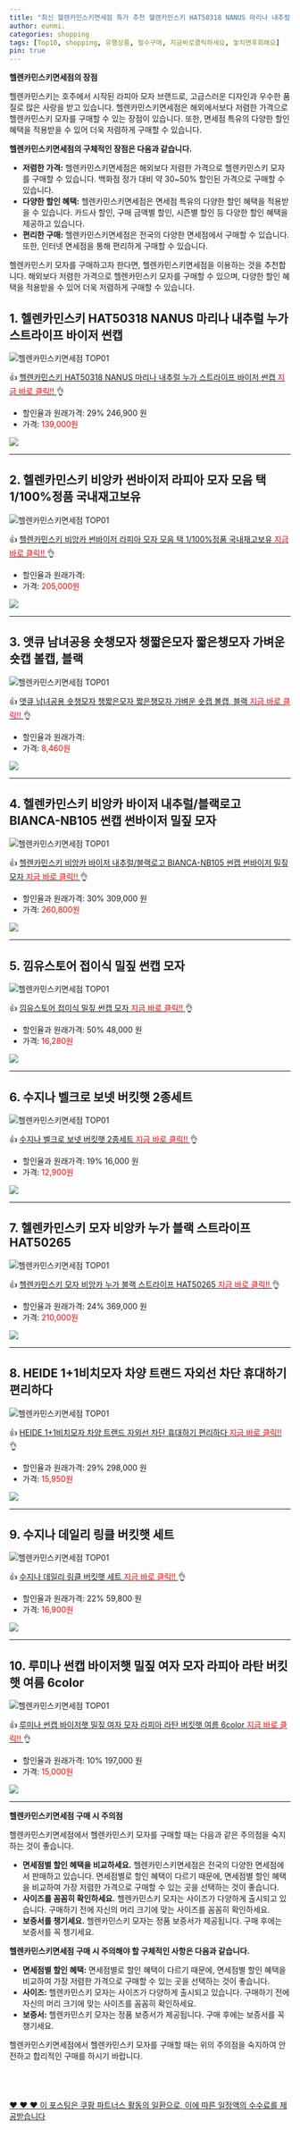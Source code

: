 ```yaml
---
title: "최신 헬렌카민스키면세점 특가 추천 헬렌카민스키 HAT50318 NANUS 마리나 내추럴 누가 스트라이프 바이저 썬캡 비교 장점"
author: eunmi.
categories: shopping
tags: [Top10, shopping, 유행상품, 필수구매, 지금바로클릭하세요, 놓치면후회해요]
pin: true
---
```

**헬렌카민스키면세점의 장점**

헬렌카민스키는 호주에서 시작된 라피아 모자 브랜드로, 고급스러운 디자인과 우수한 품질로 많은 사랑을 받고 있습니다. 헬렌카민스키면세점은 해외에서보다 저렴한 가격으로 헬렌카민스키 모자를 구매할 수 있는 장점이 있습니다. 또한, 면세점 특유의 다양한 할인 혜택을 적용받을 수 있어 더욱 저렴하게 구매할 수 있습니다.

**헬렌카민스키면세점의 구체적인 장점은 다음과 같습니다.**

* **저렴한 가격:** 헬렌카민스키면세점은 해외보다 저렴한 가격으로 헬렌카민스키 모자를 구매할 수 있습니다. 백화점 정가 대비 약 30~50% 할인된 가격으로 구매할 수 있습니다.
* **다양한 할인 혜택:** 헬렌카민스키면세점은 면세점 특유의 다양한 할인 혜택을 적용받을 수 있습니다. 카드사 할인, 구매 금액별 할인, 시즌별 할인 등 다양한 할인 혜택을 제공하고 있습니다.
* **편리한 구매:** 헬렌카민스키면세점은 전국의 다양한 면세점에서 구매할 수 있습니다. 또한, 인터넷 면세점을 통해 편리하게 구매할 수 있습니다.

헬렌카민스키 모자를 구매하고자 한다면, 헬렌카민스키면세점을 이용하는 것을 추천합니다. 해외보다 저렴한 가격으로 헬렌카민스키 모자를 구매할 수 있으며, 다양한 할인 혜택을 적용받을 수 있어 더욱 저렴하게 구매할 수 있습니다.

   

## 1. 헬렌카민스키 HAT50318 NANUS 마리나 내추럴 누가 스트라이프 바이저 썬캡

![헬렌카민스키면세점 TOP01](https://thumbnail10.coupangcdn.com/thumbnails/remote/230x230ex/image/vendor_inventory/94bb/2b7f30822b11338d60803dcc3e56d66c7b5ccaedb6b0dbaafb09bc40f1b8.jpg)


👍 [헬렌카민스키 HAT50318 NANUS 마리나 내추럴 누가 스트라이프 바이저 썬캡 <font color=red> 지금 바로 클릭!! </font> ](https://link.coupang.com/re/AFFSDP?lptag=AF3617701&subid=GithubCoopas&pageKey=7173132149&traceid=V0-153&itemId=18076027282&vendorItemId=87643149312) 👌 


- 할인율과 원래가격: 29%  246,900   원
- 가격: <span style='color:red'>139,000원</span>

[![](/discount_price.png)](https://link.coupang.com/re/AFFSDP?lptag=AF3617701&subid=GithubCoopas&pageKey=7173132149&traceid=V0-153&itemId=18076027282&vendorItemId=87643149312)

---


   

## 2. 헬렌카민스키 비앙카 썬바이저 라피아 모자 모음 택 1/100%정품 국내재고보유

![헬렌카민스키면세점 TOP01](https://thumbnail7.coupangcdn.com/thumbnails/remote/230x230ex/image/vendor_inventory/1463/b57613b554ac2a00fee4338ae4dfd2e941223c601d1bc09b6a1068451bee.jpg)


👍 [헬렌카민스키 비앙카 썬바이저 라피아 모자 모음 택 1/100%정품 국내재고보유 <font color=red> 지금 바로 클릭!! </font> ](https://link.coupang.com/re/AFFSDP?lptag=AF3617701&subid=GithubCoopas&pageKey=5353822295&traceid=V0-153&itemId=7880958703&vendorItemId=75170484924) 👌 


- 할인율과 원래가격: 
- 가격: <span style='color:red'>205,000원</span>

[![](/discount_price.png)](https://link.coupang.com/re/AFFSDP?lptag=AF3617701&subid=GithubCoopas&pageKey=5353822295&traceid=V0-153&itemId=7880958703&vendorItemId=75170484924)

---


   

## 3. 앳큐 남녀공용 숏챙모자 챙짧은모자 짧은챙모자 가벼운 숏캡 볼캡, 블랙

![헬렌카민스키면세점 TOP01](https://thumbnail10.coupangcdn.com/thumbnails/remote/230x230ex/image/vendor_inventory/949a/6742dd235c01263f63e7bed45f92bbdc43a8606a036f87f3638744ce0371.jpg)


👍 [앳큐 남녀공용 숏챙모자 챙짧은모자 짧은챙모자 가벼운 숏캡 볼캡, 블랙 <font color=red> 지금 바로 클릭!! </font> ](https://link.coupang.com/re/AFFSDP?lptag=AF3617701&subid=GithubCoopas&pageKey=6769949099&traceid=V0-153&itemId=15892707698&vendorItemId=87289029130) 👌 


- 할인율과 원래가격: 
- 가격: <span style='color:red'>8,460원</span>

[![](/discount_price.png)](https://link.coupang.com/re/AFFSDP?lptag=AF3617701&subid=GithubCoopas&pageKey=6769949099&traceid=V0-153&itemId=15892707698&vendorItemId=87289029130)

---


   

## 4. 헬렌카민스키 비앙카 바이저 내추럴/블랙로고 BIANCA-NB105 썬캡 썬바이저 밀짚 모자

![헬렌카민스키면세점 TOP01](https://thumbnail9.coupangcdn.com/thumbnails/remote/230x230ex/image/vendor_inventory/c6cc/810c96a10eca1b1164f338994f4d49b8256d62716a05fb796accb2b49da1.jpg)


👍 [헬렌카민스키 비앙카 바이저 내추럴/블랙로고 BIANCA-NB105 썬캡 썬바이저 밀짚 모자 <font color=red> 지금 바로 클릭!! </font> ](https://link.coupang.com/re/AFFSDP?lptag=AF3617701&subid=GithubCoopas&pageKey=2006261757&traceid=V0-153&itemId=3413262370&vendorItemId=71399848771) 👌 


- 할인율과 원래가격: 30%  309,000   원
- 가격: <span style='color:red'>260,800원</span>

[![](/discount_price.png)](https://link.coupang.com/re/AFFSDP?lptag=AF3617701&subid=GithubCoopas&pageKey=2006261757&traceid=V0-153&itemId=3413262370&vendorItemId=71399848771)

---


   

## 5. 낌유스토어 접이식 밀짚 썬캡 모자

![헬렌카민스키면세점 TOP01](https://thumbnail7.coupangcdn.com/thumbnails/remote/230x230ex/image/vendor_inventory/6502/6564ac9dfe677955bb25052684dbd487290a6421c1db19ea8d3e0a8f3115.png)


👍 [낌유스토어 접이식 밀짚 썬캡 모자 <font color=red> 지금 바로 클릭!! </font> ](https://link.coupang.com/re/AFFSDP?lptag=AF3617701&subid=GithubCoopas&pageKey=7229179962&traceid=V0-153&itemId=18339438281&vendorItemId=85483773735) 👌 


- 할인율과 원래가격: 50%  48,000   원
- 가격: <span style='color:red'>16,280원</span>

[![](/discount_price.png)](https://link.coupang.com/re/AFFSDP?lptag=AF3617701&subid=GithubCoopas&pageKey=7229179962&traceid=V0-153&itemId=18339438281&vendorItemId=85483773735)

---


   

## 6. 수지나 벨크로 보넷 버킷햇 2종세트

![헬렌카민스키면세점 TOP01](https://thumbnail10.coupangcdn.com/thumbnails/remote/230x230ex/image/vendor_inventory/53cc/8f6cd93eea4f9c06f391b6aacb175331a53bd09ce118b9c4c1369378dfd1.jpg)


👍 [수지나 벨크로 보넷 버킷햇 2종세트 <font color=red> 지금 바로 클릭!! </font> ](https://link.coupang.com/re/AFFSDP?lptag=AF3617701&subid=GithubCoopas&pageKey=7395192121&traceid=V0-153&itemId=19128256458&vendorItemId=86267609144) 👌 


- 할인율과 원래가격: 19%  16,000   원
- 가격: <span style='color:red'>12,900원</span>

[![](/discount_price.png)](https://link.coupang.com/re/AFFSDP?lptag=AF3617701&subid=GithubCoopas&pageKey=7395192121&traceid=V0-153&itemId=19128256458&vendorItemId=86267609144)

---


   

## 7. 헬렌카민스키 모자 비앙카 누가 블랙 스트라이프 HAT50265

![헬렌카민스키면세점 TOP01](https://thumbnail7.coupangcdn.com/thumbnails/remote/230x230ex/image/vendor_inventory/e0a5/1e90f609cff4309445cced257fe1d177d05aa1da956a93b8cbbbb7079816.jpg)


👍 [헬렌카민스키 모자 비앙카 누가 블랙 스트라이프 HAT50265 <font color=red> 지금 바로 클릭!! </font> ](https://link.coupang.com/re/AFFSDP?lptag=AF3617701&subid=GithubCoopas&pageKey=6606010944&traceid=V0-153&itemId=14959607223&vendorItemId=82182880724) 👌 


- 할인율과 원래가격: 24%  369,000   원
- 가격: <span style='color:red'>210,000원</span>

[![](/discount_price.png)](https://link.coupang.com/re/AFFSDP?lptag=AF3617701&subid=GithubCoopas&pageKey=6606010944&traceid=V0-153&itemId=14959607223&vendorItemId=82182880724)

---


   

## 8. HEIDE 1+1비치모자 차양 트랜드 자외선 차단 휴대하기 편리하다

![헬렌카민스키면세점 TOP01](https://thumbnail7.coupangcdn.com/thumbnails/remote/230x230ex/image/vendor_inventory/6f6f/a10233870c4e8d30bfa5c1078e5bc1a27558d96d756a3b4fcfc38eb20f49.jpg)


👍 [HEIDE 1+1비치모자 차양 트랜드 자외선 차단 휴대하기 편리하다 <font color=red> 지금 바로 클릭!! </font> ](https://link.coupang.com/re/AFFSDP?lptag=AF3617701&subid=GithubCoopas&pageKey=6543777330&traceid=V0-153&itemId=14580392377&vendorItemId=81822477561) 👌 


- 할인율과 원래가격: 29%  298,000   원
- 가격: <span style='color:red'>15,950원</span>

[![](/discount_price.png)](https://link.coupang.com/re/AFFSDP?lptag=AF3617701&subid=GithubCoopas&pageKey=6543777330&traceid=V0-153&itemId=14580392377&vendorItemId=81822477561)

---


   

## 9. 수지나 데일리 링클 버킷햇 세트

![헬렌카민스키면세점 TOP01](https://thumbnail6.coupangcdn.com/thumbnails/remote/230x230ex/image/vendor_inventory/8de7/d6f53957744e815468c2795f0d394105c07b85b2824e74d78808d7969312.jpg)


👍 [수지나 데일리 링클 버킷햇 세트 <font color=red> 지금 바로 클릭!! </font> ](https://link.coupang.com/re/AFFSDP?lptag=AF3617701&subid=GithubCoopas&pageKey=7291563085&traceid=V0-153&itemId=18637979187&vendorItemId=85775274746) 👌 


- 할인율과 원래가격: 22%  59,800   원
- 가격: <span style='color:red'>16,900원</span>

[![](/discount_price.png)](https://link.coupang.com/re/AFFSDP?lptag=AF3617701&subid=GithubCoopas&pageKey=7291563085&traceid=V0-153&itemId=18637979187&vendorItemId=85775274746)

---


   

## 10. 루미나 썬캡 바이저햇 밀짚 여자 모자 라피아 라탄 버킷햇 여름 6color

![헬렌카민스키면세점 TOP01](https://thumbnail6.coupangcdn.com/thumbnails/remote/230x230ex/image/vendor_inventory/9a48/52f3f013ca37722cae9d2c3caca8f05a7b1d9994db7bb5d7989540597bce.JPG)


👍 [루미나 썬캡 바이저햇 밀짚 여자 모자 라피아 라탄 버킷햇 여름 6color <font color=red> 지금 바로 클릭!! </font> ](https://link.coupang.com/re/AFFSDP?lptag=AF3617701&subid=GithubCoopas&pageKey=6615323011&traceid=V0-153&itemId=15017721908&vendorItemId=82703147705) 👌 


- 할인율과 원래가격: 10%  197,000   원
- 가격: <span style='color:red'>15,000원</span>

[![](/discount_price.png)](https://link.coupang.com/re/AFFSDP?lptag=AF3617701&subid=GithubCoopas&pageKey=6615323011&traceid=V0-153&itemId=15017721908&vendorItemId=82703147705)

---
**헬렌카민스키면세점 구매 시 주의점**

헬렌카민스키면세점에서 헬렌카민스키 모자를 구매할 때는 다음과 같은 주의점을 숙지하는 것이 좋습니다.

* **면세점별 할인 혜택을 비교하세요.** 헬렌카민스키면세점은 전국의 다양한 면세점에서 판매하고 있습니다. 면세점별로 할인 혜택이 다르기 때문에, 면세점별 할인 혜택을 비교하여 가장 저렴한 가격으로 구매할 수 있는 곳을 선택하는 것이 좋습니다.
* **사이즈를 꼼꼼히 확인하세요.** 헬렌카민스키 모자는 사이즈가 다양하게 출시되고 있습니다. 구매하기 전에 자신의 머리 크기에 맞는 사이즈를 꼼꼼히 확인하세요.
* **보증서를 챙기세요.** 헬렌카민스키 모자는 정품 보증서가 제공됩니다. 구매 후에는 보증서를 꼭 챙기세요.

**헬렌카민스키면세점 구매 시 주의해야 할 구체적인 사항은 다음과 같습니다.**

* **면세점별 할인 혜택:** 면세점별로 할인 혜택이 다르기 때문에, 면세점별 할인 혜택을 비교하여 가장 저렴한 가격으로 구매할 수 있는 곳을 선택하는 것이 좋습니다.
* **사이즈:** 헬렌카민스키 모자는 사이즈가 다양하게 출시되고 있습니다. 구매하기 전에 자신의 머리 크기에 맞는 사이즈를 꼼꼼히 확인하세요.
* **보증서:** 헬렌카민스키 모자는 정품 보증서가 제공됩니다. 구매 후에는 보증서를 꼭 챙기세요.

헬렌카민스키면세점에서 헬렌카민스키 모자를 구매할 때는 위의 주의점을 숙지하여 안전하고 합리적인 구매를 하시기 바랍니다.<br><br><br><br><br> [ ❤ ❤ ❤ 이 포스팅은 쿠팡 파트너스 활동의 일환으로, 이에 따른 일정액의 수수료를 제공받습니다](https://link.coupang.com/a/bcEFyh)